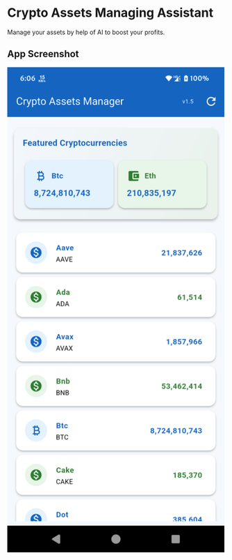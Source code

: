 # Crypto Assets Managing Assistant

Manage your assets by help of AI to boost your profits. 

## App Screenshot

<img src="image.png" alt="Crypto Price Tracker v1.5 Screenshot" width="500">
